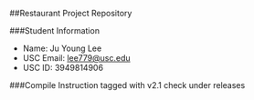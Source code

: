 ##Restaurant Project Repository

###Student Information
  + Name: Ju Young Lee
  + USC Email: lee779@usc.edu
  + USC ID: 3949814906
  
###Compile Instruction
 tagged with v2.1 check under releases
  

